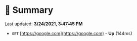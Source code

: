 # 📖 Summary
Last updated: **3/24/2021, 3:47:45 PM**

- `GET` [https://google.com](https://google.com) - **Up** (144ms)
